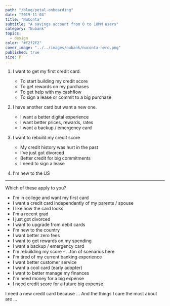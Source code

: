 ```yaml
---
path: "/blog/petal-onboarding"
date: "2019-11-04"
title: "NuConta"
subtitle: "A savings account from 0 to 10MM users"
category: "Nubank"
topics:
  - design
color: "#f2f2f2"
cover_image: "../../images/nubank/nuconta-hero.png"
published: true
size: P
---
```


1. I want to get my first credit card.

   - To start building my credit score
   - To get rewards on my purchases
   - To get help with my cashflow
   - To sign a lease or commit to a big purchase

2. I have another card but want a new one.

   - I want a better digital experience
   - I want better prices, rewards, rates
   - I want a backup / emergency card

3. I want to rebuild my credit score

   - My credit history was hurt in the past
   - I've just got divorced
   - Better credit for big commitments
   - I need to sign a lease

4. I'm new to the US

---

Which of these apply to you?

- I'm in college and want my first card
- I want a credit card independently of my parents / spouse
- I like how the card looks
- I'm a recent grad
- I just got divorced
- I want to upgrade from debit cards
- I'm new to the country
- I want better zero fees
- I want to get rewards on my spending
- I want a backup / emergency card
- I'm rebuilding my score - ...ton of scenarios here
- I'm tired of my current banking experience
- I want better customer service
- I want a cool card (early adopter)
- I want to better manage my finances
- I'm need money for a big expense
- I need credit score for a future big expense

I need a new credit card because
...
And the things I care the most about are
...
